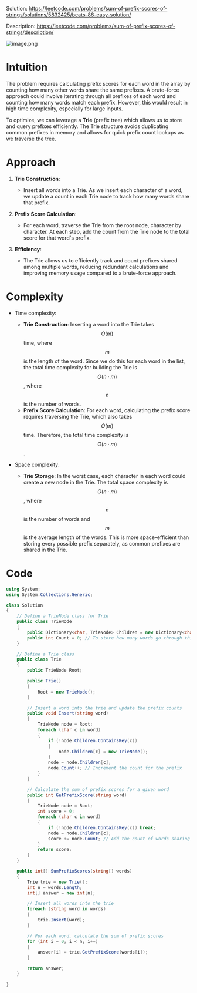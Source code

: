 Solution: https://leetcode.com/problems/sum-of-prefix-scores-of-strings/solutions/5832425/beats-86-easy-solution/

Description: https://leetcode.com/problems/sum-of-prefix-scores-of-strings/description/


![image.png](https://assets.leetcode.com/users/images/739598d2-6ee1-4c5a-b314-212180d513e3_1727273764.526646.png)


# Intuition
The problem requires calculating prefix scores for each word in the array by counting how many other words share the same prefixes. A brute-force approach could involve iterating through all prefixes of each word and counting how many words match each prefix. However, this would result in high time complexity, especially for large inputs.

To optimize, we can leverage a **Trie** (prefix tree) which allows us to store and query prefixes efficiently. The Trie structure avoids duplicating common prefixes in memory and allows for quick prefix count lookups as we traverse the tree.

# Approach
1. **Trie Construction**:
   - Insert all words into a Trie. As we insert each character of a word, we update a count in each Trie node to track how many words share that prefix.
   
2. **Prefix Score Calculation**:
   - For each word, traverse the Trie from the root node, character by character. At each step, add the count from the Trie node to the total score for that word's prefix.

3. **Efficiency**:
   - The Trie allows us to efficiently track and count prefixes shared among multiple words, reducing redundant calculations and improving memory usage compared to a brute-force approach.

# Complexity
- Time complexity:
  - **Trie Construction**: Inserting a word into the Trie takes $$O(m)$$ time, where $$m$$ is the length of the word. Since we do this for each word in the list, the total time complexity for building the Trie is $$O(n \cdot m)$$, where $$n$$ is the number of words.
  - **Prefix Score Calculation**: For each word, calculating the prefix score requires traversing the Trie, which also takes $$O(m)$$ time. Therefore, the total time complexity is $$O(n \cdot m)$$.

- Space complexity:
  - **Trie Storage**: In the worst case, each character in each word could create a new node in the Trie. The total space complexity is $$O(n \cdot m)$$, where $$n$$ is the number of words and $$m$$ is the average length of the words. This is more space-efficient than storing every possible prefix separately, as common prefixes are shared in the Trie.


# Code
```csharp []
using System;
using System.Collections.Generic;

class Solution
{
    // Define a TrieNode class for Trie
    public class TrieNode
    {
        public Dictionary<char, TrieNode> Children = new Dictionary<char, TrieNode>();
        public int Count = 0; // To store how many words go through this node
    }

    // Define a Trie class
    public class Trie
    {
        public TrieNode Root;

        public Trie()
        {
            Root = new TrieNode();
        }

        // Insert a word into the trie and update the prefix counts
        public void Insert(string word)
        {
            TrieNode node = Root;
            foreach (char c in word)
            {
                if (!node.Children.ContainsKey(c))
                {
                    node.Children[c] = new TrieNode();
                }
                node = node.Children[c];
                node.Count++; // Increment the count for the prefix
            }
        }

        // Calculate the sum of prefix scores for a given word
        public int GetPrefixScore(string word)
        {
            TrieNode node = Root;
            int score = 0;
            foreach (char c in word)
            {
                if (!node.Children.ContainsKey(c)) break;
                node = node.Children[c];
                score += node.Count; // Add the count of words sharing this prefix
            }
            return score;
        }
    }

    public int[] SumPrefixScores(string[] words)
    {
        Trie trie = new Trie();
        int n = words.Length;
        int[] answer = new int[n];

        // Insert all words into the trie
        foreach (string word in words)
        {
            trie.Insert(word);
        }

        // For each word, calculate the sum of prefix scores
        for (int i = 0; i < n; i++)
        {
            answer[i] = trie.GetPrefixScore(words[i]);
        }

        return answer;
    }

}

```
